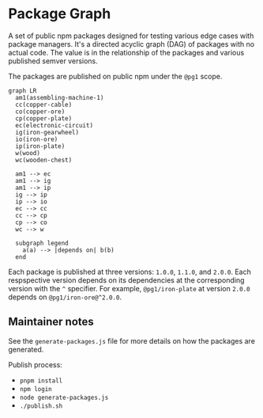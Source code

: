 # Package Graph

A set of public npm packages designed for testing various edge cases with
package managers. It's a directed acyclic graph (DAG) of packages with no
actual code. The value is in the relationship of the packages and various
published semver versions.

The packages are published on public npm under the `@pg1` scope.

```mermaid
graph LR
  am1(assembling-machine-1)
  cc(copper-cable)
  co(copper-ore)
  cp(copper-plate)
  ec(electronic-circuit)
  ig(iron-gearwheel)
  io(iron-ore)
  ip(iron-plate)
  w(wood)
  wc(wooden-chest)

  am1 --> ec
  am1 --> ig
  am1 --> ip
  ig --> ip
  ip --> io
  ec --> cc
  cc --> cp
  cp --> co
  wc --> w

  subgraph legend
    a(a) --> |depends on| b(b)
  end
```

Each package is published at three versions: `1.0.0`, `1.1.0`, and `2.0.0`.
Each respspective version depends on its dependencies at the corresponding
version with the `^` specifier. For example, `@pg1/iron-plate` at version `2.0.0`
depends on `@pg1/iron-ore@^2.0.0`.

## Maintainer notes

See the `generate-packages.js` file for more details on how the packages are
generated.

Publish process:
- `pnpm install`
- `npm login`
- `node generate-packages.js`
- `./publish.sh`
